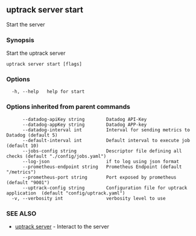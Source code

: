 ## uptrack server start

Start the server

### Synopsis

Start the uptrack server

```
uptrack server start [flags]
```

### Options

```
  -h, --help   help for start
```

### Options inherited from parent commands

```
      --datadog-apiKey string        Datadog API-Key
      --datadog-appKey string        Datadog APP-key
      --datadog-interval int         Interval for sending metrics to Datadog (default 5)
      --default-interval int         Default interval to execute job (default 10)
      --jobs-config string           Descriptor file defining all checks (default "./config/jobs.yaml")
      --log-json                     if to log using json format
      --prometheus-endpoint string   Prometheus Endpoint (default "/metrics")
      --prometheus-port string       Port exposed by prometheus (default "9001")
      --uptrack-config string        Configuration file for uptrack application  (default "config/uptrack.yaml")
  -v, --verbosity int                verbosity level to use
```

### SEE ALSO

* [uptrack server](uptrack_server.md)	 - Interact to the server

